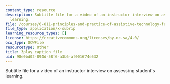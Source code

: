 ```yaml
---
content_type: resource
description: Subtitle file for a video of an instructor interview on assessing student's
  learning.
file: /courses/6-811-principles-and-practice-of-assistive-technology-fall-2014/98e0bd02894d58f6a3b6af001674e532_ZjLZ_P8svSY.vtt
file_type: application/x-subrip
learning_resource_types: []
license: https://creativecommons.org/licenses/by-nc-sa/4.0/
ocw_type: OCWFile
resourcetype: Other
title: 3play caption file
uid: 98e0bd02-894d-58f6-a3b6-af001674e532
---
```

Subtitle file for a video of an instructor interview on assessing student's learning.